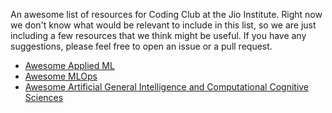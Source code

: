 An awesome list of resources for Coding Club at the Jio Institute. Right now we don't know what would be relevant to include in this list, so we are just including a few resources that we think might be useful. If you have any suggestions, please feel free to open an issue or a pull request.

* [Awesome Applied ML](https://github.com/eugeneyan/applied-ml)
* [Awesome MLOps](https://github.com/visenger/awesome-mlops) 
* [Awesome Artificial General Intelligence and Computational Cognitive Sciences](https://github.com/YuzheSHI/awesome-agi-cocosci)
